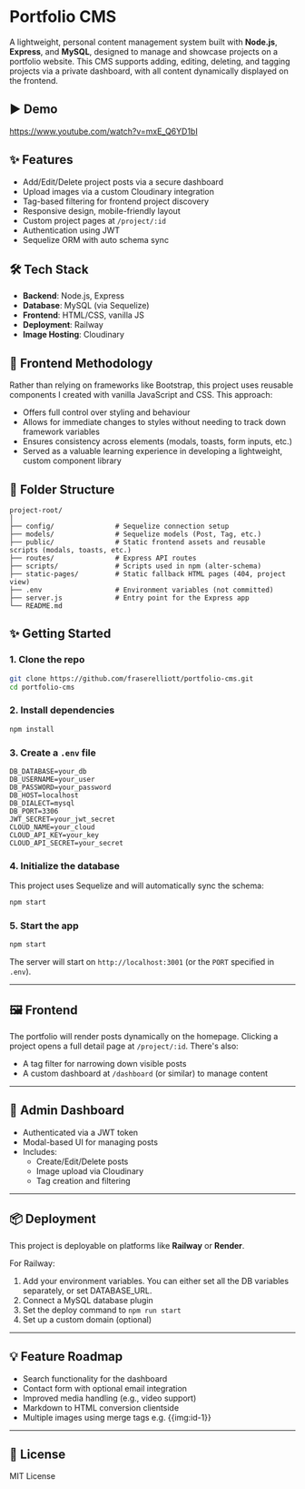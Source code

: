 # Portfolio CMS

A lightweight, personal content management system built with **Node.js**, **Express**, and **MySQL**, designed to manage and showcase projects on a portfolio website. This CMS supports adding, editing, deleting, and tagging projects via a private dashboard, with all content dynamically displayed on the frontend.

## ▶️ Demo

https://www.youtube.com/watch?v=mxE_Q6YD1bI

## ✨ Features

- Add/Edit/Delete project posts via a secure dashboard
- Upload images via a custom Cloudinary integration
- Tag-based filtering for frontend project discovery
- Responsive design, mobile-friendly layout
- Custom project pages at `/project/:id`
- Authentication using JWT
- Sequelize ORM with auto schema sync

## 🛠️ Tech Stack

- **Backend**: Node.js, Express
- **Database**: MySQL (via Sequelize)
- **Frontend**: HTML/CSS, vanilla JS
- **Deployment**: Railway
- **Image Hosting**: Cloudinary

## 🎨 Frontend Methodology

Rather than relying on frameworks like Bootstrap, this project uses reusable components I created with vanilla JavaScript and CSS. This approach:
- Offers full control over styling and behaviour
- Allows for immediate changes to styles without needing to track down framework variables
- Ensures consistency across elements (modals, toasts, form inputs, etc.)
- Served as a valuable learning experience in developing a lightweight, custom component library

## 📁 Folder Structure

```
project-root/
│
├── config/               # Sequelize connection setup
├── models/               # Sequelize models (Post, Tag, etc.)
├── public/               # Static frontend assets and reusable scripts (modals, toasts, etc.)
├── routes/               # Express API routes
├── scripts/              # Scripts used in npm (alter-schema)
├── static-pages/         # Static fallback HTML pages (404, project view)
├── .env                  # Environment variables (not committed)
├── server.js             # Entry point for the Express app
└── README.md
```

## ✨ Getting Started

### 1. Clone the repo

```bash
git clone https://github.com/fraserelliott/portfolio-cms.git
cd portfolio-cms
```

### 2. Install dependencies

```bash
npm install
```

### 3. Create a `.env` file

```env
DB_DATABASE=your_db
DB_USERNAME=your_user
DB_PASSWORD=your_password
DB_HOST=localhost
DB_DIALECT=mysql
DB_PORT=3306
JWT_SECRET=your_jwt_secret
CLOUD_NAME=your_cloud
CLOUD_API_KEY=your_key
CLOUD_API_SECRET=your_secret
```

### 4. Initialize the database

This project uses Sequelize and will automatically sync the schema:

```bash
npm start
```

### 5. Start the app

```bash
npm start
```

The server will start on `http://localhost:3001` (or the `PORT` specified in `.env`).

---

## 🖼️ Frontend

The portfolio will render posts dynamically on the homepage. Clicking a project opens a full detail page at `/project/:id`. There's also:

- A tag filter for narrowing down visible posts
- A custom dashboard at `/dashboard` (or similar) to manage content

---

## 🔐 Admin Dashboard

- Authenticated via a JWT token
- Modal-based UI for managing posts
- Includes:
  - Create/Edit/Delete posts
  - Image upload via Cloudinary
  - Tag creation and filtering

---

## 📦 Deployment

This project is deployable on platforms like **Railway** or **Render**.

For Railway:

1. Add your environment variables. You can either set all the DB variables separately, or set DATABASE_URL.
2. Connect a MySQL database plugin
3. Set the deploy command to `npm run start`
4. Set up a custom domain (optional)

---

## 💡 Feature Roadmap

- Search functionality for the dashboard
- Contact form with optional email integration
- Improved media handling (e.g., video support)
- Markdown to HTML conversion clientside
- Multiple images using merge tags e.g. {{img:id-1}}

---

## 📄 License

MIT License